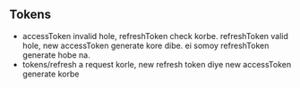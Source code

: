 ## Tokens
- accessToken invalid hole, refreshToken check korbe. refreshToken valid hole, new accessToken generate kore dibe. ei somoy refreshToken generate hobe na.
- tokens/refresh a request korle, new refresh token diye new accessToken generate korbe